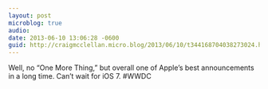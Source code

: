 ```yaml
---
layout: post
microblog: true
audio: 
date: 2013-06-10 13:06:28 -0600
guid: http://craigmcclellan.micro.blog/2013/06/10/t344168704038273024.html
---
```

Well, no “One More Thing,” but overall one of Apple’s best announcements in a long time. Can’t wait for iOS 7. #WWDC
